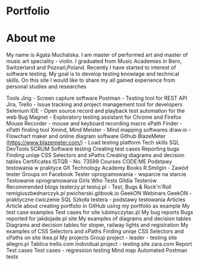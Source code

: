 # Portfolio

# About me
My name is Agata Muchalska. I am master of performed art and master of music art speciality - violin. I graduated from Music Academies in Bern, Switzerland and Poznań,Poland. Recently I have started to interest of software testing. My goal is to develop testing knowlage and technical skills. On this site I would like to share my all gained experience from personal studies and researches

Tools
Jing - Screen capture software
Postman - Testing tool for REST API
Jira, Trello - Issue tracking and project management tool for developers
Selenium IDE - Open source record and playback test automation for the web
Bug Magnet - Exploratory testing assistant for Chrome and Firefox
Mouse Recorder - mouse and keyboard recording macro
xPath Finder - xPath finding tool
Xmind, Mind Meister - Mind mapping softwares
draw.io - Flowchart maker and online diagram software
Github
BlazeMeter (https://www.blazemeter.com/) - Load testing platform
Tech skills
SQL
DevTools
SCRUM
Software testing
Creating test cases
Reporting bugs
Finding uniqe CSS Selectors and xPaths
Creating diagrams and decision tables
Certificates
ISTQB - No. 73599
Courses
CODE:ME Podstawy testowania w praktyce
Gfi Technology Academy
Books
R.Smilgin - Zawód tester
Groups on Facebook
Tester oprogramowania - wsparcie na starcie
Testowanie oprogramowania
Girls Who Tests
Gildia Testerów
Recommended blogs
testerzy.pl
testuj.pl - Test, Bugs & Rock'n'Roll
remigiuszbednarczyk.pl
pwicherski.gitbook.io
GeekON
Webinars
GeekON - praktyczne ćwiczenie SQL
Szkoła testera - podstawy testowania
Articles
Article about creating portfolio in GitHub using my portfolio as example
My test case examples
Test cases for site lubimyczytac.pl
My bug reports
Bugs reported for jakdojade.pl site
My examples of diagrams and decision tables
Diagrams and decision tables for stoper, railway lights and registration
My examples of CSS Selectors and xPaths
Finding uniqe CSS Selectors and xPaths on site ikea.pl
My projects
Group project - leader - testing site allegro.pl
Tablica trello.com
Individual project - testing site zara.com
Report
Test cases
Test cases - regression testing
Mind map
Automated Postman tests
